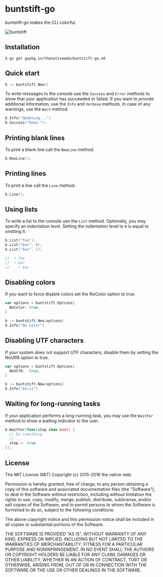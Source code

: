 # buntstift-go

buntstift-go makes the CLI colorful.

![buntstift](https://github.com/thenativeweb/buntstift-go/raw/master/images/logo.jpg "buntstift")

## Installation

    $ go get gopkg.in/thenativeweb/buntstift-go.v0

## Quick start

```go
b := buntstift.New()
```

To write messages to the console use the `Success` and `Error` methods to show that your application has succeeded or failed. If you want to provide additional information, use the `Info` and `Verbose` methods. In case of any warnings, use the `Warn` method.

```go
b.Info("Updating...")
b.Success("Done.");
```

## Printing blank lines

To print a blank line call the `NewLine` method.

```go
b.NewLine();
```

## Printing lines

To print a line call the `Line` method.

```go
b.Line();
```

## Using lists

To write a list to the console use the `List` method. Optionally, you may specify an indentation level. Setting the indentation level to `0` is equal to omitting it.

```go
b.List("foo");
b.List("bar", 0);
b.List("baz", 1);

//  ∙ foo
//  ∙ bar
//    ∙ baz
```

## Disabling colors

If you want to force disable colors set the NoColor option to true.

```go
var options = buntstift.Options{
  NoColor: true,
}

b := buntstift.New(options)
b.Info("No color")
```

## Disabling UTF characters

If your system does not support UTF characters, disable them by setting the NoUtf8 option to true.

```go
var options = buntstift.Options{
  NoUtf8:  true,
}

b := buntstift.New(options)
b.Info("Ascii")
```

## Waiting for long-running tasks

If your application performs a long-running task, you may use the `WaitFor` method to show a waiting indicator to the user.

```go
b.WaitFor(func(stop chan bool) {
  // Do something
  // ...
  stop <- true
});
```

## License

The MIT License (MIT)
Copyright (c) 2015-2016 the native web.

Permission is hereby granted, free of charge, to any person obtaining a copy of this software and associated documentation files (the "Software"), to deal in the Software without restriction, including without limitation the rights to use, copy, modify, merge, publish, distribute, sublicense, and/or sell copies of the Software, and to permit persons to whom the Software is furnished to do so, subject to the following conditions:

The above copyright notice and this permission notice shall be included in all copies or substantial portions of the Software.

THE SOFTWARE IS PROVIDED "AS IS", WITHOUT WARRANTY OF ANY KIND, EXPRESS OR IMPLIED, INCLUDING BUT NOT LIMITED TO THE WARRANTIES OF MERCHANTABILITY, FITNESS FOR A PARTICULAR PURPOSE AND NONINFRINGEMENT. IN NO EVENT SHALL THE AUTHORS OR COPYRIGHT HOLDERS BE LIABLE FOR ANY CLAIM, DAMAGES OR OTHER LIABILITY, WHETHER IN AN ACTION OF CONTRACT, TORT OR OTHERWISE, ARISING FROM, OUT OF OR IN CONNECTION WITH THE SOFTWARE OR THE USE OR OTHER DEALINGS IN THE SOFTWARE.
